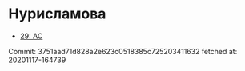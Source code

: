 # Нурисламова
- [29: AC](29.md)

Commit: 3751aad71d828a2e623c0518385c725203411632
 fetched at: 20201117-164739
